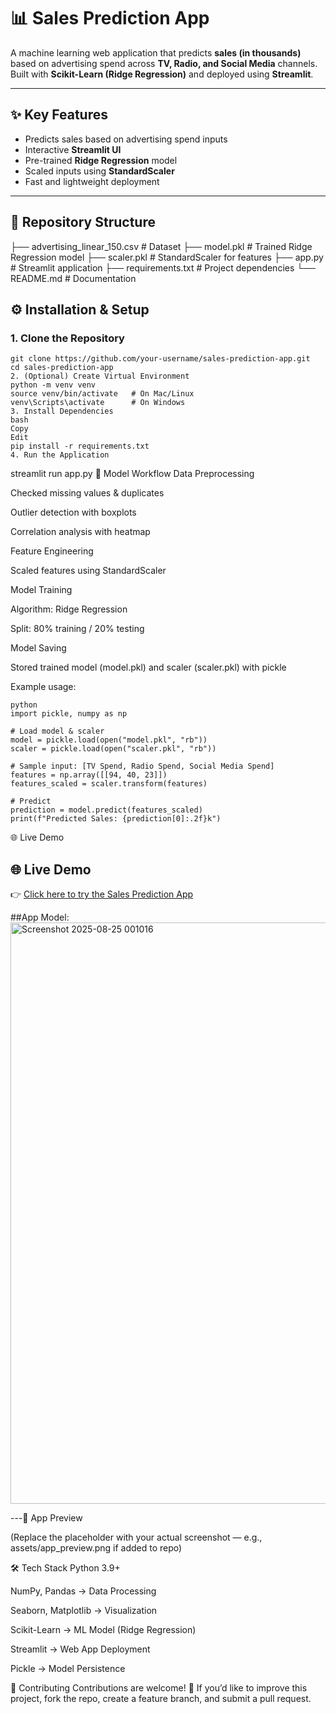 # 📊 Sales Prediction App

A machine learning web application that predicts **sales (in thousands)** based on advertising spend across **TV, Radio, and Social Media** channels.  
Built with **Scikit-Learn (Ridge Regression)** and deployed using **Streamlit**.

---

## ✨ Key Features
- Predicts sales based on advertising spend inputs
- Interactive **Streamlit UI**
- Pre-trained **Ridge Regression** model
- Scaled inputs using **StandardScaler**
- Fast and lightweight deployment

---

## 📂 Repository Structure


├── advertising_linear_150.csv # Dataset
├── model.pkl # Trained Ridge Regression model
├── scaler.pkl # StandardScaler for features
├── app.py # Streamlit application
├── requirements.txt # Project dependencies
└── README.md # Documentation



## ⚙️ Installation & Setup

### 1. Clone the Repository

```
git clone https://github.com/your-username/sales-prediction-app.git
cd sales-prediction-app
2. (Optional) Create Virtual Environment 
python -m venv venv
source venv/bin/activate   # On Mac/Linux
venv\Scripts\activate      # On Windows
3. Install Dependencies
bash
Copy
Edit
pip install -r requirements.txt
4. Run the Application
```

streamlit run app.py
🧠 Model Workflow
Data Preprocessing

Checked missing values & duplicates

Outlier detection with boxplots

Correlation analysis with heatmap

Feature Engineering

Scaled features using StandardScaler

Model Training

Algorithm: Ridge Regression

Split: 80% training / 20% testing

Model Saving

Stored trained model (model.pkl) and scaler (scaler.pkl) with pickle

Example usage:
```
python
import pickle, numpy as np

# Load model & scaler
model = pickle.load(open("model.pkl", "rb"))
scaler = pickle.load(open("scaler.pkl", "rb"))

# Sample input: [TV Spend, Radio Spend, Social Media Spend]
features = np.array([[94, 40, 23]])
features_scaled = scaler.transform(features)

# Predict
prediction = model.predict(features_scaled)
print(f"Predicted Sales: {prediction[0]:.2f}k")

```
🌐 Live Demo
## 🌐 Live Demo

👉 [Click here to try the Sales Prediction App](https://salesprediction12.streamlit.app/)


 ##App Model:
 <img width="1916" height="930" alt="Screenshot 2025-08-25 001016" src="https://github.com/user-attachments/assets/113d3003-8749-4672-9b6e-f2a6a380a145" />


---📸 App Preview

(Replace the placeholder with your actual screenshot — e.g., assets/app_preview.png if added to repo)

🛠️ Tech Stack
Python 3.9+

NumPy, Pandas → Data Processing

Seaborn, Matplotlib → Visualization

Scikit-Learn → ML Model (Ridge Regression)

Streamlit → Web App Deployment

Pickle → Model Persistence

🤝 Contributing
Contributions are welcome! 🚀
If you’d like to improve this project, fork the repo, create a feature branch, and submit a pull request.
